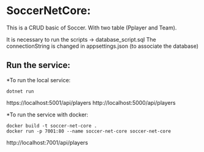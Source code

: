 # SoccerNetCore:
This is a CRUD basic of Soccer. With two table (Pplayer and Team).

It is necessary to run the scripts -> database_script.sql
The connectionString is changed in appsettings.json (to associate the database)

## Run the service:
*To run the local service:

```
dotnet run
``` 
https://localhost:5001/api/players
http://localhost:5000/api/players

*To run the service with docker:

```
docker build -t soccer-net-core .
docker run -p 7001:80 --name soccer-net-core soccer-net-core
```
http://localhost:7001/api/players
